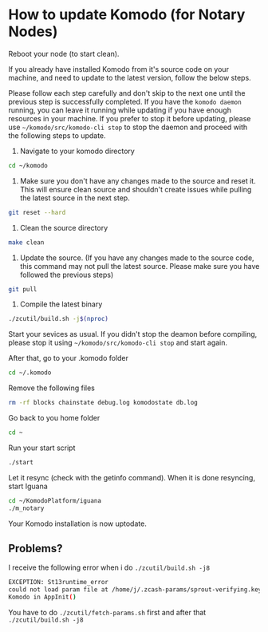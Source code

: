 # How to update Komodo (for Notary Nodes)

Reboot your node (to start clean).

If you already have installed Komodo from it's source code on your machine, and need to update to the latest version, follow the below steps.

Please follow each step carefully and don't skip to the next one until the previous step is successfully completed. If you have the `komodo daemon` running, you can leave it running while updating if you have enough resources in your machine. If you prefer to stop it before updating, please use `~/komodo/src/komodo-cli stop` to stop the daemon and proceed with the following steps to update.

1. Navigate to your komodo directory

```bash
cd ~/komodo
```

1. Make sure you don't have any changes made to the source and reset it. This will ensure clean source and shouldn't create issues while pulling the latest source in the next step.

```bash
git reset --hard
```

1. Clean the source directory

```bash
make clean
```

1. Update the source. (If you have any changes made to the source code, this command may not pull the latest source. Please make sure you have followed the previous steps)

```bash
git pull
```

1. Compile the latest binary

```bash
./zcutil/build.sh -j$(nproc)
```

Start your sevices as usual. If you didn't stop the deamon before compiling, please stop it using `~/komodo/src/komodo-cli stop` and start again.

After that, go to your .komodo folder

```bash
cd ~/.komodo
```

Remove the following files

```bash
rm -rf blocks chainstate debug.log komodostate db.log
```

Go back to you home folder

```bash
cd ~
```

Run your start script

```bash
./start
```

Let it resync (check with the getinfo command). When it is done resyncing, start Iguana

```bash
cd ~/KomodoPlatform/iguana
./m_notary
```

Your Komodo installation is now uptodate.

## Problems?

I receive the following error when i do `./zcutil/build.sh -j8`

```bash
EXCEPTION: St13runtime_error
could not load param file at /home/j/.zcash-params/sprout-verifying.key
Komodo in AppInit()
```

You have to do `./zcutil/fetch-params.sh` first and after that `./zcutil/build.sh -j8`
